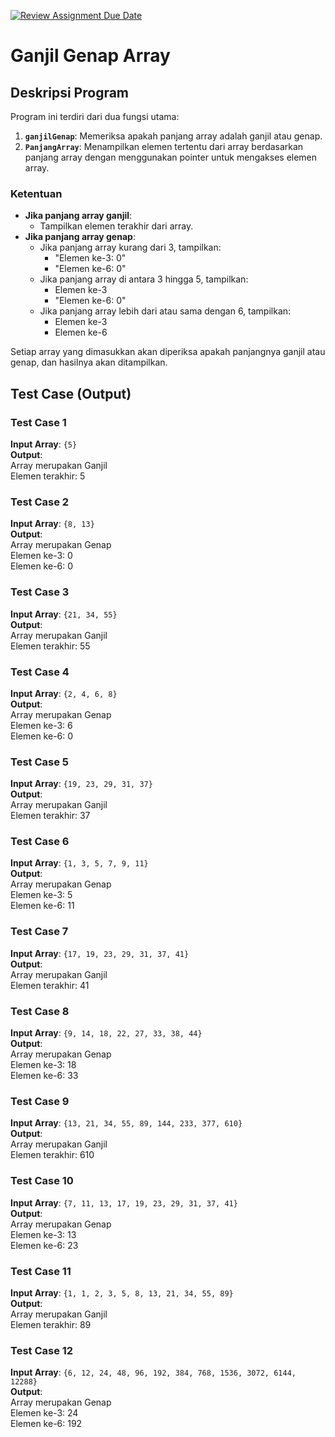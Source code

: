 [![Review Assignment Due Date](https://classroom.github.com/assets/deadline-readme-button-22041afd0340ce965d47ae6ef1cefeee28c7c493a6346c4f15d667ab976d596c.svg)](https://classroom.github.com/a/0ccZUS6L)
# Ganjil Genap Array 

## Deskripsi Program
Program ini terdiri dari dua fungsi utama:
1. **`ganjilGenap`**: Memeriksa apakah panjang array adalah ganjil atau genap.
2. **`PanjangArray`**: Menampilkan elemen tertentu dari array berdasarkan panjang array dengan menggunakan pointer untuk mengakses elemen array.

### Ketentuan
- **Jika panjang array ganjil**:
    - Tampilkan elemen terakhir dari array.
- **Jika panjang array genap**:
    - Jika panjang array kurang dari 3, tampilkan:
      - "Elemen ke-3: 0"
      - "Elemen ke-6: 0"
    - Jika panjang array di antara 3 hingga 5, tampilkan:
      - Elemen ke-3
      - "Elemen ke-6: 0"
    - Jika panjang array lebih dari atau sama dengan 6, tampilkan:
      - Elemen ke-3
      - Elemen ke-6

Setiap array yang dimasukkan akan diperiksa apakah panjangnya ganjil atau genap, dan hasilnya akan ditampilkan.

## Test Case (Output)

### Test Case 1
**Input Array**: `{5}`  
**Output**:  
Array merupakan Ganjil<br>
Elemen terakhir: 5

### Test Case 2
**Input Array**: `{8, 13}`  
**Output**:   
Array merupakan Genap<br>
Elemen ke-3: 0<br>
Elemen ke-6: 0

### Test Case 3
**Input Array**: `{21, 34, 55}`  
**Output**:  
Array merupakan Ganjil<br>
Elemen terakhir: 55

### Test Case 4
**Input Array**: `{2, 4, 6, 8}`  
**Output**:  
Array merupakan Genap<br>
Elemen ke-3: 6<br>
Elemen ke-6: 0

### Test Case 5
**Input Array**: `{19, 23, 29, 31, 37}`  
**Output**:  
Array merupakan Ganjil<br>
Elemen terakhir: 37

### Test Case 6
**Input Array**: `{1, 3, 5, 7, 9, 11}`  
**Output**:  
Array merupakan Genap<br>
Elemen ke-3: 5<br>
Elemen ke-6: 11

### Test Case 7
**Input Array**: `{17, 19, 23, 29, 31, 37, 41}`  
**Output**:  
Array merupakan Ganjil<br>
Elemen terakhir: 41

### Test Case 8
**Input Array**: `{9, 14, 18, 22, 27, 33, 38, 44}`  
**Output**:  
Array merupakan Genap<br>
Elemen ke-3: 18<br>
Elemen ke-6: 33

### Test Case 9
**Input Array**: `{13, 21, 34, 55, 89, 144, 233, 377, 610}`  
**Output**:  
Array merupakan Ganjil<br>
Elemen terakhir: 610

### Test Case 10
**Input Array**: `{7, 11, 13, 17, 19, 23, 29, 31, 37, 41}`  
**Output**:  
Array merupakan Genap<br>
Elemen ke-3: 13<br>
Elemen ke-6: 23

### Test Case 11
**Input Array**: `{1, 1, 2, 3, 5, 8, 13, 21, 34, 55, 89}`  
**Output**:  
Array merupakan Ganjil<br>
Elemen terakhir: 89

### Test Case 12
**Input Array**: `{6, 12, 24, 48, 96, 192, 384, 768, 1536, 3072, 6144, 12288}`  
**Output**:  
Array merupakan Genap<br>
Elemen ke-3: 24<br>
Elemen ke-6: 192
